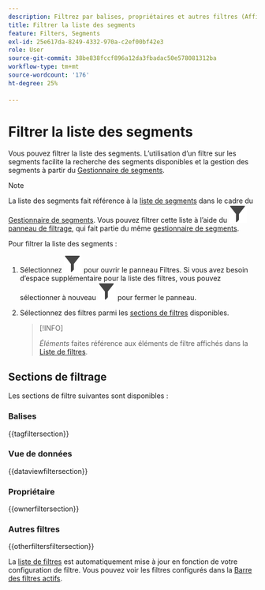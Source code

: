 ```yaml
---
description: Filtrez par balises, propriétaires et autres filtres (Afficher tout, À moi, Partagés avec moi, Favoris et Approuvés).
title: Filtrer la liste des segments
feature: Filters, Segments
exl-id: 25e617da-8249-4332-970a-c2ef00bf42e3
role: User
source-git-commit: 38be838fccf896a12da3fbadac50e578081312ba
workflow-type: tm+mt
source-wordcount: '176'
ht-degree: 25%

---
```


# Filtrer la liste des segments

Vous pouvez filtrer la liste des segments. L’utilisation d’un filtre sur les segments facilite la recherche des segments disponibles et la gestion des segments à partir du [Gestionnaire de segments](seg-manage.md).

>[!NOTE]
>
>La liste des segments fait référence à la [liste de segments](seg-manage.md#filters-list) dans le cadre du [Gestionnaire de segments](seg-manage.md). Vous pouvez filtrer cette liste à l’aide du ![filtre](/help/assets/icons/Filter.svg) [panneau de filtrage](seg-manage.md#filter-panel), qui fait partie du même [gestionnaire de segments](seg-manage.md).
>


Pour filtrer la liste des segments :

1. Sélectionnez ![Filtrer](/help/assets/icons/Filter.svg) pour ouvrir le panneau Filtres. Si vous avez besoin d’espace supplémentaire pour la liste des filtres, vous pouvez sélectionner à nouveau ![Filtrer](/help/assets/icons/Filter.svg) pour fermer le panneau.
1. Sélectionnez des filtres parmi les [sections de filtres](#filter-sections) disponibles.

   >[!INFO]
   >
   >*Éléments* faites référence aux éléments de filtre affichés dans la [Liste de filtres](seg-manage.md#segment-list).
   > 

## Sections de filtrage

Les sections de filtre suivantes sont disponibles :

### Balises

{{tagfiltersection}}

### Vue de données

{{dataviewfiltersection}}

### Propriétaire

{{ownerfiltersection}}


### Autres filtres

{{otherfiltersfiltersection}}


La [liste de filtres](seg-manage.md#segment-list) est automatiquement mise à jour en fonction de votre configuration de filtre. Vous pouvez voir les filtres configurés dans la [Barre des filtres actifs](seg-manage.md#active-filter-bar).
